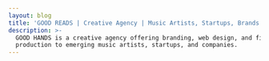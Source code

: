 ```yaml
---
layout: blog
title: 'GOOD READS | Creative Agency | Music Artists, Startups, Brands'
description: >-
  GOOD HANDS is a creative agency offering branding, web design, and film  
  production to emerging music artists, startups, and companies.
---
```


